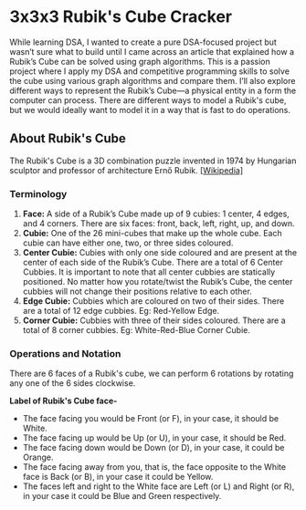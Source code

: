 # 3x3x3 Rubik's Cube Cracker 

While learning DSA, I wanted to create a pure DSA-focused project but wasn’t sure what to build until I came across an article that explained how a Rubik’s Cube can be solved using graph algorithms. This is a passion project where I apply my DSA and competitive programming skills to solve the cube using various graph algorithms and compare them. I’ll also explore different ways to represent the Rubik’s Cube—a physical entity in a form the computer can process. There are different ways to model a Rubik's cube, but we would ideally want to model it in a way that is fast to do operations. 

## About Rubik's Cube
The Rubik's Cube is a 3D combination puzzle invented in 1974 by Hungarian sculptor and professor of architecture Ernő Rubik. [[Wikipedia]](https://en.wikipedia.org/wiki/Rubik's_Cube)

### Terminology
  1) **Face:** A side of a Rubik’s Cube made up of 9 cubies: 1 center, 4 edges, and 4 corners. There are six faces: front, back, left, right, up, and down.
  2) **Cubie:** One of the 26 mini-cubes that make up the whole cube. Each cubie can have either one, two, or three sides coloured.
  3) **Center Cubie:** Cubies with only one side coloured and are present at the center of each side of the Rubik’s Cube. There are a total of 6 Center Cubbies. It is important to note that all center cubbies are statically positioned. No matter how you rotate/twist the Rubik’s Cube, the center cubbies will not change their positions relative to each other.
  4) **Edge Cubie:** Cubbies which are coloured on two of their sides. There are a total of 12 edge cubbies. Eg: Red-Yellow Edge.
  5) **Corner Cubie:** Cubbies with three of their sides coloured. There are a total of 8 corner cubbies. Eg: White-Red-Blue Corner Cubie.

### Operations and Notation

There are 6 faces of a Rubik's cube, we can perform 6 rotations by rotating any one of the 6 sides clockwise.

**Label of Rubik's Cube face-**
- The face facing you would be Front (or F), in your case, it should be White. 
- The face facing up would be Up (or U), in your case, it should be Red.
- The face facing down would be Down (or D), in your case, it could be Orange. 
- The face facing away from you, that is, the face opposite to the White face is Back (or B), in your case it could be Yellow. 
- The faces left and right to the White face are Left (or L) and Right (or R), in your case it could be Blue and Green respectively.
